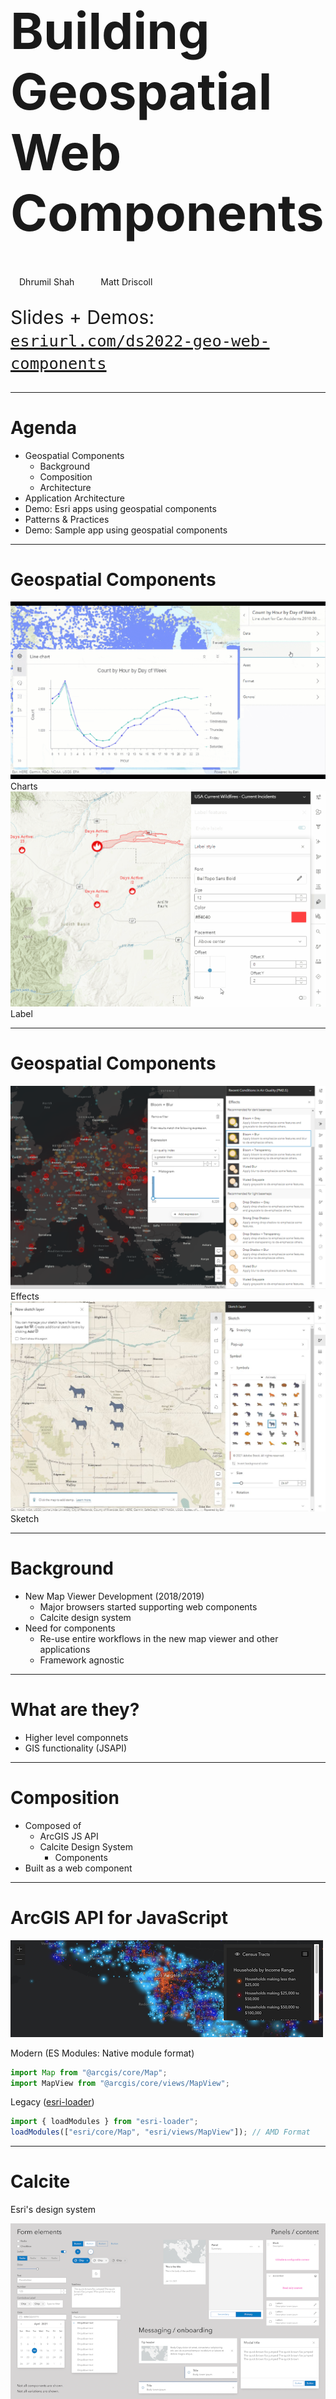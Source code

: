 <!-- .slide: data-background="img/2022/dev-summit/bg-1.png" data-background-size="cover" -->

<h1 style="text-align: left; font-size: 80px;">Building Geospatial Web Components</h1>

<p style="display: flex; line-height: normal; gap: 14px; color: var(--r-section-subhead-color);"><calcite-avatar scale="l" full-name="Dhrumil Shah" thumbnail="./img/dhrumil.jpeg"></calcite-avatar>Dhrumil Shah<calcite-avatar style="margin-left: 14px" scale="l" full-name="Matt Driscoll" thumbnail="./img/matt.jpeg"></calcite-avatar>Matt Driscoll </p>

<p style="text-align: left; font-size: 30px;">Slides + Demos: <a href="https://esriurl.com/ds2022-geo-web-components"><code>esriurl.com/ds2022-geo-web-components</code></a></p>

---

# Agenda

- Geospatial Components <!-- Matt -->
  - Background <!-- Matt -->
  - Composition <!-- Matt -->
  - Architecture <!-- Matt -->
- Application Architecture <!-- Dhrumil -->
- Demo: Esri apps using geospatial components <!-- Dhrumil -->
- Patterns & Practices <!-- Dhrumil -->
- Demo: Sample app using geospatial components <!-- Dhrumil & Matt -->

---

<!-- .slide: data-background="img/2022/dev-summit/bg-7.png" data-background-size="cover" -->

# Geospatial Components

<div class="grid">
  <label><img src="img/chart.gif" />Charts</label>
  <label><img src="img/label.gif" />Label</label>
</div>

---

# Geospatial Components

<div class="grid">
  <label><img src="img/effects.png" />Effects</label>
  <label><img src="img/sketch.jpeg" />Sketch</label>
</div>

---

# Background

- New Map Viewer Development (2018/2019)
  - Major browsers started supporting web components
  - Calcite design system
- Need for components
  - Re-use entire workflows in the new map viewer and other applications
  - Framework agnostic

---

# What are they?

- Higher level componnets
- GIS functionality (JSAPI)

---

# Composition

- Composed of
  - ArcGIS JS API
  - Calcite Design System
    - Components
- Built as a web component

---

<!-- .slide: data-background="img/2022/dev-summit/bg-7.png" data-background-size="cover" -->

# ArcGIS API for JavaScript

[![jsapi](img/jsapi.png)](https://developers.arcgis.com/javascript/latest/)

Modern (ES Modules: Native module format)

```js
import Map from "@arcgis/core/Map";
import MapView from "@arcgis/core/views/MapView";
```

Legacy ([esri-loader](https://github.com/Esri/esri-loader))

```js
import { loadModules } from "esri-loader";
loadModules(["esri/core/Map", "esri/views/MapView"]); // AMD Format
```

---

<!-- .slide: data-background="img/2022/dev-summit/bg-7.png" data-background-size="cover" -->

# Calcite

Esri's design system

![zoology](img/zoology.png)

---

# Calcite Design System

- Visual language for products
  - [Design guidelines](https://developers.arcgis.com/calcite-design-system/foundations/colors/)
    - Color, Spacing, Typography...
  - Graphic resources (Icons, symbols, Figma UI Kit)
  - Interactive documentation
    - Patterns & best practices
  - Reusable components
- Closes the gap between designers and UI engineers

---

# Calcite Components

- Web Components for Calcite Design System
  - 50+ web components
    - Provides a library of patterns
  - Internal & external use
    - [Developer subscription](https://developers.arcgis.com/pricing/build-arcgis-solutions/)
  - Easily build beautiful consistent apps

---

# Componenent Documentation

[![components](img/components.png)](https://developers.arcgis.com/calcite-design-system/components/)

---

# Calcite Benefits <calcite-icon scale="l" icon="thumbs-up"></calcite-icon>

- Consistent UX
- Efficiency
  - Apps follow agreed upon designs workflows
  - Speed up development timelines
- Standards-based web components
  - W3C specification (future-proof)
  - Encapsulation (Shadow DOM)
  - Familiarity (HTML)
  - Framework agnostic (Can be used in any framework)
- Accessibility (W3 Guidelines)

---

<!-- .slide: data-background="img/2022/dev-summit/bg-7.png" data-background-size="cover" -->

# Web Components

![Web Components](img/webcomponentslogo.png)

---

# About Web Components

- Suite of different technologies (web standards)
- Allows you to create reusable custom elements
  - `<my-custom-element>`
  - Functionality encapsulated
  - Utilize them in your web apps
- Supported by modern browsers

---

# Technology

- Custom elements
  - Browser-compatible elements
  - Use native APIs
  - DOM element lifecycle
- Shadow DOM
  - Encapsulates component HTML & CSS
  - `<slot>` tag for distributing content
- HTML templating & slotting
  - `slot` attribute

---

# Configuring Web Components

## Properties, Attributes, Methods

HTML

```html
<my-component my-prop="myValue" my-boolean-prop></my-component>
```

JavaScript

```js
const myComponent = document.querySelector("my-component");
myComponent.myProp = "myValue";
myComponent.myBooleanProp = true;
myComponent.myMethod();
```

---

# Configuring Web Components

## Slots

Allows end user to place content within a component

---

# Named Component Slots

To customize certain regions

```html
<calcite-card>
  <h3 slot="title">Esri</h3>
  <img slot="thumbnail" src="img/esri-card.jpeg" />
  <span slot="subtitle">
    Esri is an international supplier of geographic information system
    software...
  </span>
</calcite-card>
```

<iframe width="310" height="310" data-src="snippets/card.html" data-preload scrolling="no"></iframe>

---

# Default Component Slot

For default content placement

```html
<calcite-split-button scale="l" primary-text="My Button!">
  <calcite-dropdown-group>
    <calcite-dropdown-item>Option 1</calcite-dropdown-item>
    <calcite-dropdown-item>Option 2</calcite-dropdown-item>
    <calcite-dropdown-item>Option 3</calcite-dropdown-item>
  </calcite-dropdown-group>
</calcite-split-button>
```

<calcite-split-button style="text-align: left" scale="l" primary-text="My Button!">
  <calcite-dropdown-group>
    <calcite-dropdown-item>Option 1</calcite-dropdown-item>
    <calcite-dropdown-item>Option 2</calcite-dropdown-item>
    <calcite-dropdown-item>Option 3</calcite-dropdown-item>
  </calcite-dropdown-group>
</calcite-split-button>

---

# Basic Web Component

```js
class MyComponent extends HTMLElement {
  connectedCallback() {
    let shadow = this.attachShadow({ mode: "open" });
    shadow.innerHTML = `<h2>Hello DevSummit!</h2>`;
  }
}

customElements.define("my-component", MyComponent);
```

```html
<my-component></my-component>
```

<my-component></my-component>

---

<!-- .slide: data-background="img/2022/dev-summit/bg-7.png" data-background-size="cover" -->

# Component Architecture

---

# Stencil.js

[![Stencil.js](img/stencil-logo.png)](https://stenciljs.com/)

- Toolchain for building Design Systems
- Built by [Ionic framework](https://ionicframework.com/) team
- Typescript & JSX
- Compiles Web Components
- [Getting Started](https://stenciljs.com/docs/getting-started)
- Alternatives
  - [Lit](https://lit.dev/)
  - Frameworks => web components

---

# Basic Component Class

```jsx
import { Component, Prop, h } from "@stencil/core";

@Component({
  tag: "my-first-component",
})
export class MyComponent {
  // Name should be a public property on component
  @Prop() name: string;

  render() {
    return <p>My name is {this.name}</p>;
  }
}
```

---

# Basic Component HTML Markup

```html
<my-first-component name="Matt"></my-first-component>
```

When rendered, the browser will display

`My name is Matt`

---

# Application Architecture

---

# Map viewer

<img src="img/mv.png" />

---

# Map viewer Architecture

<!-- todo image -->

<img src="img/mapviewer-architecture.png" />

---

# Host application

It provides the application shell which is built using the calcite components based on the ArcGIS API for JavaScript Widget framework

---

# Micro frontend

Map Viewer is built as a micro frontend based application as a composition of features developed as web components by different teams.

---

# Example Geospatial Components

Geospatial web components/Micro-Frontends used in Map Viewer

- Pop-up
- Chart
- Effect
- Table
- Label
- Clustering
- ...etc

---

# Demo: Esri apps using geospatial components

<!-- - Map viewer
- Scene viewer
- arcgis.com
- Instant apps
- [Charts Components in Map Viewer](https://analysis-0.maps.arcgis.com/apps/mapviewer/index.html?webmap=cdd0cc7b23e04873b74f0f160dd2e7c9)
- [Charts Components in Charts Viewer Instant App](https://analysis-0.maps.arcgis.com/apps/instant/charts/index.html?appid=076e071d336d4f0eb90fdf1c535ae379) -->

---

# Micro frontend Benefits

- Break up monolith applications
  - Self-contained and independent from the host application
- Smaller, cohesive and better maintainable codebases
  - Different teams can develop, test and deploy independent features from start to end on themselves.
  - Development and deployments become faster
  - Easier for new developers to get started
- Reusable across different applications/frameworks

---

# Geospatial components patterns & practices

- Micro frontend composition in the browser
  - Using Web Components provides us a client-side composition approach
- Shared Design System
  - To provide consistent look and feel across all frontend components
- "Props Down, Events Up" communication pattern
  - Pass different required properties
- Components get the application state via Props

---

# Demo: Sample app using geospatial components

---

# Please Share Your Feedback in the App​

![Rate](img/rate.png)

---

<!-- .slide: data-background="img/2022/dev-summit/bg-7.png" data-background-size="cover" -->

# Questions? 🤔

<p>Slides + Demos: <a href="https://esriurl.com/ds2022-geo-web-components"><code>esriurl.com/ds2022-geo-web-components</code></a></p>

---

<!-- .slide: data-background="img/2022/dev-summit/bg-8.png" data-background-size="cover" -->
